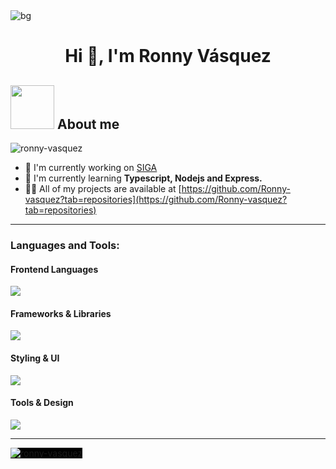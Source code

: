 
<img align="center" alt="bg" with="320" src="https://i.pinimg.com/originals/90/70/32/9070324cdfc07c68d60eed0c39e77573.gif">

<h1 align="center">Hi 👋, I'm Ronny Vásquez</h1>
<h2 class="heading-element" dir="auto"><themed-picture data-catalyst-inline="true" data-catalyst="" style="visibility: visible;"><picture><img src="https://media4.giphy.com/media/v1.Y2lkPTc5MGI3NjExbnF6bnR6bjRjdGFsaWNjY2ZyYWo1b2Z2ZTF5cjRsc2VlcWd2d2k4YyZlcD12MV9pbnRlcm5hbF9naWZfYnlfaWQmY3Q9cw/juua9i2c2fA0AIp2iq/giphy.gif" width="70px" style="visibility: visible; max-width: 100%;"></picture></themed-picture> About me</h2>


<p align="left"> <img src="https://komarev.com/ghpvc/?username=ronny-vasquez&label=Profile%20views&color=0e75b6&style=flat" alt="ronny-vasquez" /> </p>

- 🔭 I'm currently working on [SIGA](https://github.com/Ronny-vasquez/SIGA)
- 🌱 I'm currently learning **Typescript, Nodejs and Express.**
- 👨‍💻 All of my projects are available at [https://github.com/Ronny-vasquez?tab=repositories](https://github.com/Ronny-vasquez?tab=repositories)

<hr>

<h3 align="left">Languages and Tools:</h3>

<!-- Frontend - Lenguajes Base -->
<h4>Frontend Languages</h4>
<p align="left">
  <a href="https://skillicons.dev">
    <img src="https://skillicons.dev/icons?i=html,js,css," />
</a>
</p>

<!-- Frontend - Frameworks & Libraries -->
<h4>Frameworks & Libraries</h4>
<p align="left">
<a href="https://skillicons.dev">
    <img src="https://skillicons.dev/icons?i=react,nextjs,astro,ts" />
  </a>
</p>

<!-- Styling -->
<h4>Styling & UI</h4>
<p align="left">
  <a href="https://skillicons.dev">
    <img src="https://skillicons.dev/icons?i=tailwind,mui,sass," />
  </a>
</p>

<!-- Backend & Services -->


<!-- Tools -->
<h4>Tools & Design</h4>
<p align="left">
  <a href="https://skillicons.dev">
    <img src="https://skillicons.dev/icons?i=git,vscode,figma,notion" />
  </a>
</p>
<hr>
<!-- GitHub Stats -->
<p>
    <img align="left" style="background-color: black;" src="https://github-readme-stats.vercel.app/api/top-langs?username=ronny-vasquez&show_icons=true&locale=en&layout=compact" alt="ronny-vasquez" />
</p>
